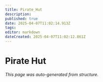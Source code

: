 ```yaml
---
title: Pirate_Hut
description: 
published: true
date: 2025-04-07T11:02:14.913Z
tags: 
editor: markdown
dateCreated: 2025-04-07T11:02:12.861Z
---
```


# Pirate Hut

*This page was auto-generated from structure.*